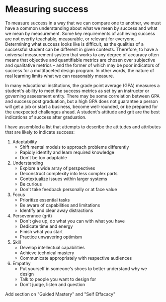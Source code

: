 # Measuring success

To measure success in a way that we can compare one to another, we must have a common understanding about what we mean by success and what we mean by measurement. Some key requirements of achieving success are not overtly teachable, measurable, or relevant for everyone. Determining what success looks like is difficult, as the qualities of a successful student can be different in given contexts. Therefore, to have a universal measurement system that works to any degree of accuracy often means that objective and quantifiable metrics are chosen over subjective and qualitative metrics – and the former of which may be poor indicators of success for a multifaceted design program. In other words, the nature of real learning limits what we can reasonably measure.

In many educational institutions, the grade point average \(GPA\) measures a student's ability to meet the success metrics as set by an instructor or governing assessment entity. There may be some correlation between GPA and success post graduation, but a high GPA does not guarantee a person will get a job or start a business, become well-rounded, or be prepared for the unexpected challenges ahead. A student's attitude and grit are the best indications of success after graduation.

I have assembled a list that attempts to describe the attitudes and attributes that are likely to indicate success:

1. Adaptability
   * Shift mental models to approach problems differently
   * Rapidly identify and learn required knowledge
   * Don't be too adaptable 
2. Understanding
   * Explore a wide array of perspectives
   * Deconstruct complexity into less complex parts
   * Contextualize issues within larger systems
   * Be curious
   * Don't take feedback personally or at face value
3. Focus
   * Prioritize essential tasks
   * Be aware of capabilities and limitations
   * Identify and clear away distractions 
4. Perseverance \(grit\)
   * Don't give up, do what you can with what you have
   * Dedicate time and energy
   * Finish what you start
   * Practice unwavering optimism
5. Skill
   * Develop intellectual capabilities
   * Achieve technical mastery
   * Communicate appropriately with respective audiences
6. Empathy
   * Put yourself in someone's shoes to better understand why we design
   * Talk to people you want to design for
   * Don't judge, listen and question



Add section on "Guided Mastery" and "Self Effacacy"



